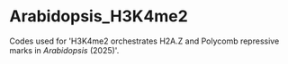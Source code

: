 # Arabidopsis_H3K4me2

Codes used for 'H3K4me2 orchestrates H2A.Z and Polycomb repressive marks in _Arabidopsis_ (2025)'.
